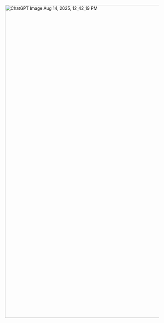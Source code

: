<img width="1024" height="1024" alt="ChatGPT Image Aug 14, 2025, 12_42_19 PM" src="https://github.com/user-attachments/assets/8b046663-4a9a-4297-879d-a0d522ecbede" />
